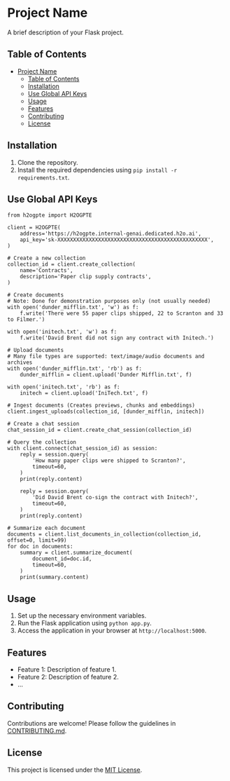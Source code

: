 # Project Name

A brief description of your Flask project.

## Table of Contents

- [Project Name](#project-name)
  - [Table of Contents](#table-of-contents)
  - [Installation](#installation)
  - [Use Global API Keys](#use-global-api-keys)
  - [Usage](#usage)
  - [Features](#features)
  - [Contributing](#contributing)
  - [License](#license)

## Installation

1. Clone the repository.
2. Install the required dependencies using `pip install -r requirements.txt`.


## Use Global API Keys
```
from h2ogpte import H2OGPTE

client = H2OGPTE(
    address='https://h2ogpte.internal-genai.dedicated.h2o.ai',
    api_key='sk-XXXXXXXXXXXXXXXXXXXXXXXXXXXXXXXXXXXXXXXXXXXXXXXX',
)

# Create a new collection
collection_id = client.create_collection(
    name='Contracts',
    description='Paper clip supply contracts',
)

# Create documents
# Note: Done for demonstration purposes only (not usually needed)
with open('dunder_mifflin.txt', 'w') as f:
    f.write('There were 55 paper clips shipped, 22 to Scranton and 33 to Filmer.')
    
with open('initech.txt', 'w') as f:
    f.write('David Brent did not sign any contract with Initech.')
    
# Upload documents
# Many file types are supported: text/image/audio documents and archives
with open('dunder_mifflin.txt', 'rb') as f:
    dunder_mifflin = client.upload('Dunder Mifflin.txt', f)
    
with open('initech.txt', 'rb') as f:
    initech = client.upload('IniTech.txt', f)

# Ingest documents (Creates previews, chunks and embeddings)
client.ingest_uploads(collection_id, [dunder_mifflin, initech])

# Create a chat session
chat_session_id = client.create_chat_session(collection_id)

# Query the collection
with client.connect(chat_session_id) as session:
    reply = session.query(
        'How many paper clips were shipped to Scranton?',
        timeout=60,
    )
    print(reply.content)

    reply = session.query(
        'Did David Brent co-sign the contract with Initech?',
        timeout=60,
    )
    print(reply.content)

# Summarize each document
documents = client.list_documents_in_collection(collection_id, offset=0, limit=99)
for doc in documents:
    summary = client.summarize_document(
        document_id=doc.id,
        timeout=60,
    )
    print(summary.content)
```


## Usage

1. Set up the necessary environment variables.
2. Run the Flask application using `python app.py`.
3. Access the application in your browser at `http://localhost:5000`.

## Features

- Feature 1: Description of feature 1.
- Feature 2: Description of feature 2.
- ...

## Contributing

Contributions are welcome! Please follow the guidelines in [CONTRIBUTING.md](CONTRIBUTING.md).

## License

This project is licensed under the [MIT License](LICENSE).